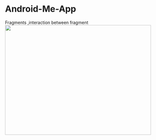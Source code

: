 # Android-Me-App
Fragments ,interaction between fragment
<img align="left" src="https://github.com/Ramotion/paper-onboarding-android/raw/master/onboarding_preview.gif" width="480" height="360" style="max-width:100%;">
